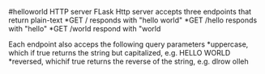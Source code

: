 #helloworld HTTP server
FLask Http server accepts three endpoints that return plain-text
*GET / responds with "hello world"
*GET /hello responds with "hello"
*GET /world respond with "world

Each endpoint also acceps the following query parameters
*uppercase, which if true returns the string but capitalized, e.g. HELLO WORLD
*reversed, whichif true returns the reverse of the string, e.g. dlrow olleh


